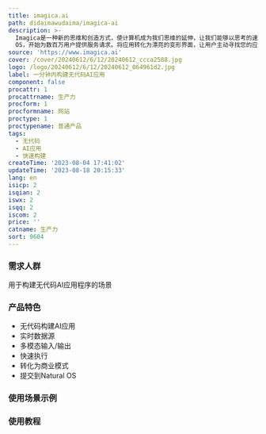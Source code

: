 ```yaml
---
title: imagica.ai
path: didaimawudaima/imagica-ai
description: >-
  Imagica是一种新的思维和创造方式，使计算机成为我们思维的延伸，让我们能够以思考的速度与计算机进行协作创作。从想法到产品，以思维的速度实现。无需编写任何代码，构建功能性应用程序。实时数据，通过URL或拖放添加真实数据源以获得准确结果。多模态，使用文本、图像、视频和3D模型等任何输入或输出。具有400万个函数，实现在真实世界中运行的应用程序。一键将应用转化为商业模式，立即产生收入。将您的应用提交给Natural
  OS，开始为数百万用户提供服务请求。将应用转化为漂亮的变形界面，让用户主动寻找您的应用。
source: 'https://www.imagica.ai'
cover: /cover/20240612/6/12/20240612_ccca2588.jpg
logo: /logo/20240612/6/12/20240612_064961d2.jpg
label: 一分钟内构建无代码AI应用
component: false
procattr: 1
procattrname: 生产力
procform: 1
procformname: 网站
proctype: 1
proctypename: 普通产品
tags:
  - 无代码
  - AI应用
  - 快速构建
createTime: '2023-08-04 17:41:02'
updateTime: '2023-08-18 20:15:33'
lang: en
isicp: 2
isqian: 2
iswx: 2
isqq: 2
iscom: 2
price: ''
catname: 生产力
sort: 9604
---
```




### 需求人群
用于构建无代码AI应用程序的场景

### 产品特色
- 无代码构建AI应用
- 实时数据源
- 多模态输入/输出
- 快速执行
- 转化为商业模式
- 提交到Natural OS

### 使用场景示例


### 使用教程


  
